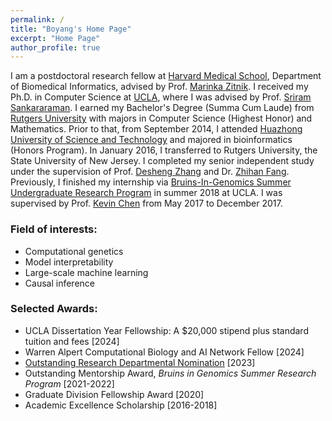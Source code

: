 ```yaml
---
permalink: /
title: "Boyang's Home Page"
excerpt: "Home Page"
author_profile: true
---
```


I am a postdoctoral research fellow at [Harvard Medical School](https://hms.harvard.edu/), Department of Biomedical Informatics, advised by Prof. [Marinka Zitnik](https://zitniklab.hms.harvard.edu/bio/). I received my Ph.D. in Computer Science at [UCLA](http://www.ucla.edu/), where I was advised by Prof. [Sriram Sankararaman](http://web.cs.ucla.edu/~sriram/). I earned my Bachelor's Degree (Summa Cum Laude) from [Rutgers University](https://en.wikipedia.org/wiki/Rutgers_University) with majors in Computer Science (Highest Honor) and Mathematics. Prior to that, from September 2014, I attended [Huazhong University of Science and Technology](https://en.wikipedia.org/wiki/Huazhong_University_of_Science_and_Technology) and majored in bioinformatics (Honors Program). In January 2016, I transferred to Rutgers University, the State University of New Jersey. I completed my senior independent study under the supervision of Prof. [Desheng Zhang](https://www.cs.rutgers.edu/~dz220/) and Dr. [Zhihan Fang](http://zhihanfang.com/). Previously, I finished my internship via [Bruins-In-Genomics Summer Undergraduate Research Program](https://qcb.ucla.edu/big-summer/big2018/) in summer 2018 at UCLA. I was supervised by Prof. [Kevin Chen](https://genfaculty.rutgers.edu/kcchen/home) from May 2017 to December 2017.

<!-- <span style="color:red">I'm on the job market for the year 2024-2025!</span> -->

### Field of interests:

* Computational genetics  
* Model interpretability
* Large-scale machine learning 
* Causal inference


### Selected Awards:
* UCLA Dissertation Year Fellowship: A $20,000 stipend plus standard tuition and fees [2024]
* Warren Alpert Computational Biology and AI Network Fellow [2024]
* [Outstanding Research Departmental Nomination](https://www.cs.ucla.edu/the-sriram-lab-achieves-breakthrough-discovery-in-understanding-complex-genetic-and-disease-relationships/) [2023]
* Outstanding Mentorship Award,  *Bruins in Genomics Summer Research Program* [2021-2022]
* Graduate Division Fellowship Award [2020]
* Academic Excellence Scholarship [2016-2018]

